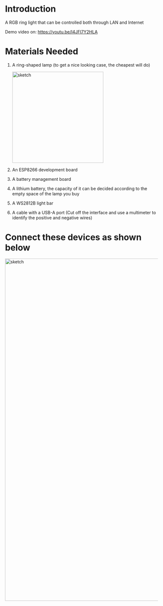 # Introduction
A RGB ring light that can be controlled both through LAN and Internet 

Demo video on:  https://youtu.be/I4JFI7Y2HLA


# Materials Needed
1. A ring-shaped lamp (to get a nice looking case, the cheapest will do)

    <img width="300" alt="sketch" src="https://user-images.githubusercontent.com/119554730/205442811-5f88b51e-070d-40cd-a5ee-b8e9a1b78715.jpg">

2. An ESP8266 development board
3. A battery management board
4. A lithium battery, the capacity of it can be decided according to the empty space of the lamp you buy
5. A WS2812B light bar
6. A cable with a USB-A port (Cut off the interface and use a multimeter to identify the positive and negative wires)
# Connect these devices as shown below
<img width="1127" alt="sketch" src="https://user-images.githubusercontent.com/119554730/205442253-aa1e09db-e4ab-489a-83f4-86c6d5d0a63f.png">
